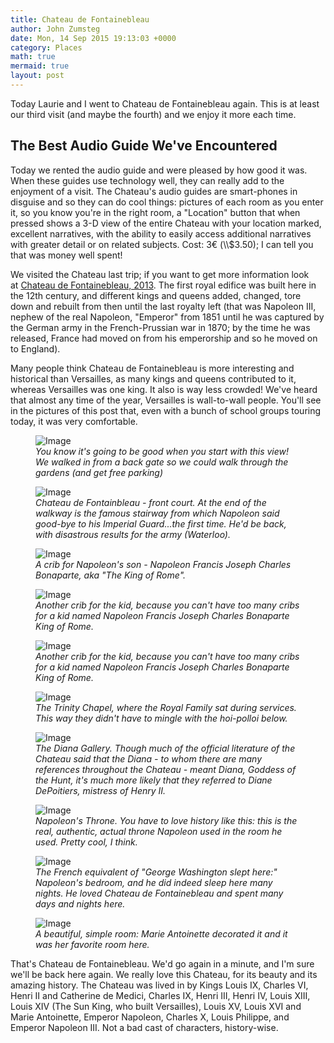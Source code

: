 ```yaml
---
title: Chateau de Fontainebleau
author: John Zumsteg
date: Mon, 14 Sep 2015 19:13:03 +0000
category: Places
math: true
mermaid: true
layout: post
---
```

Today Laurie and I went to Chateau de Fontainebleau again. This is at least our third visit (and maybe the fourth) and we enjoy it more each time.
<h2>The Best Audio Guide We've Encountered</h2>
Today we rented the audio guide and were pleased by how good it was. When these guides use technology well, they can really add to the enjoyment of a visit. The Chateau's audio guides are smart-phones in disguise and so they can do cool things: pictures of each room as you enter it, so you know you're in the right room, a "Location" button that when pressed shows a 3-D view of the entire Chateau with your location marked, excellent narratives, with the ability to easily access additional narratives with greater detail or on related subjects. Cost: 3€ (\\$3.50); I can tell you that was money well spent!

We visited the Chateau last trip; if you want to get more information look at <a href="http://zumsteg.us/?p=1380">Chateau de Fontainebleau, 2013</a>. The first royal edifice was built here in the 12th century, and different kings and queens added, changed, tore down and rebuilt from then until the last royalty left (that was Napoleon III, nephew of the real Napoleon, "Emperor" from 1851 until he was captured by the German army in the French-Prussian war in 1870; by the time he was released, France had moved on from his emperorship and so he moved on to England).

Many people think Chateau de Fontainebleau is more interesting and historical than Versailles, as many kings and queens contributed to it, whereas Versailles was one king. It also is way less crowded! We've heard that almost any time of the year, Versailles is wall-to-wall people. You'll see in the pictures of this post that, even with a bunch of school groups touring today, it was very comfortable.

<figure>
	<img src="{{"/assets/images/2015/09/DSC09127.jpg" | prepend: site.baseurl | prepend: site.url }}" alt="Image" />
	<figcaption><em>You know it's going to be good when you start with this view! We walked in from a back gate so we could walk through the gardens (and get free parking)</em></figcaption>
</figure>



<figure>
	<img src="{{"/assets/images/2015/09/DSC09175.jpg" | prepend: site.baseurl | prepend: site.url }}" alt="Image" />
	<figcaption><em>Chateau de Fontainbleau - front court. At the end of the walkway is the famous stairway from which Napoleon said good-bye to his Imperial Guard...the first time. He'd be back, with disastrous results for the army (Waterloo).</em></figcaption>
</figure>



<figure>
	<img src="{{"/assets/images/2015/09/DSC09129.jpg" | prepend: site.baseurl | prepend: site.url }}" alt="Image" />
	<figcaption><em>A crib for Napoleon's son - Napoleon Francis Joseph Charles Bonaparte, aka "The King of Rome".</em></figcaption>
</figure>



<figure>
	<img src="{{"/assets/images/2015/09/DSC09130.jpg" | prepend: site.baseurl | prepend: site.url }}" alt="Image" />
	<figcaption><em>Another crib for the kid, because you can't have too many cribs for a kid named Napoleon Francis Joseph Charles Bonaparte King of Rome.</em></figcaption>
</figure>



<figure>
	<img src="{{"/assets/images/2015/09/DSC09169.jpg" | prepend: site.baseurl | prepend: site.url }}" alt="Image" />
	<figcaption><em>Another crib for the kid, because you can't have too many cribs for a kid named Napoleon Francis Joseph Charles Bonaparte King of Rome.</em></figcaption>
</figure>



<figure>
	<img src="{{"/assets/images/2015/09/DSC09131.jpg" | prepend: site.baseurl | prepend: site.url }}" alt="Image" />
	<figcaption><em>The Trinity Chapel, where the Royal Family sat during services. This way they didn't have to mingle with the hoi-polloi below.</em></figcaption>
</figure>



<figure>
	<img src="{{"/assets/images/2015/09/DSC09161.jpg" | prepend: site.baseurl | prepend: site.url }}" alt="Image" />
	<figcaption><em>The Diana Gallery. Though much of the official literature of the Chateau said that the Diana - to whom there are many references throughout the Chateau - meant Diana, Goddess of the Hunt, it's much more likely that they referred to Diane DePoitiers, mistress of Henry II.</em></figcaption>
</figure>



<figure>
	<img src="{{"/assets/images/2015/09/DSC09165.jpg" | prepend: site.baseurl | prepend: site.url }}" alt="Image" />
	<figcaption><em>Napoleon's Throne. You have to love history like this: this is the real, authentic, actual throne Napoleon used in the room he used. Pretty cool, I think.</em></figcaption>
</figure>



<figure>
	<img src="{{"/assets/images/2015/09/DSC09168.jpg" | prepend: site.baseurl | prepend: site.url }}" alt="Image" />
	<figcaption><em>The French equivalent of "George Washington slept here:" Napoleon's bedroom, and he did indeed sleep here many nights. He loved Chateau de Fontainebleau and spent many days and nights here.</em></figcaption>
</figure>



<figure>
	<img src="{{"/assets/images/2015/09/DSC09162.jpg" | prepend: site.baseurl | prepend: site.url }}" alt="Image" />
	<figcaption><em>A beautiful, simple room: Marie Antoinette decorated it and it was her favorite room here.</em></figcaption>
</figure>



That's Chateau de Fontainebleau. We'd go again in a minute, and I'm sure we'll be back here again. We really love this Chateau, for its beauty and its amazing history. The Chateau was lived in by Kings Louis IX, Charles VI, Henri II and Catherine de Medici, Charles IX, Henri III, Henri IV, Louis XIII, Louis XIV (The Sun King, who built Versailles), Louis XV, Louis XVI and Marie Antoinette, Emperor Napoleon, Charles X, Louis Philippe, and Emperor Napoleon III. Not a bad cast of characters, history-wise.
